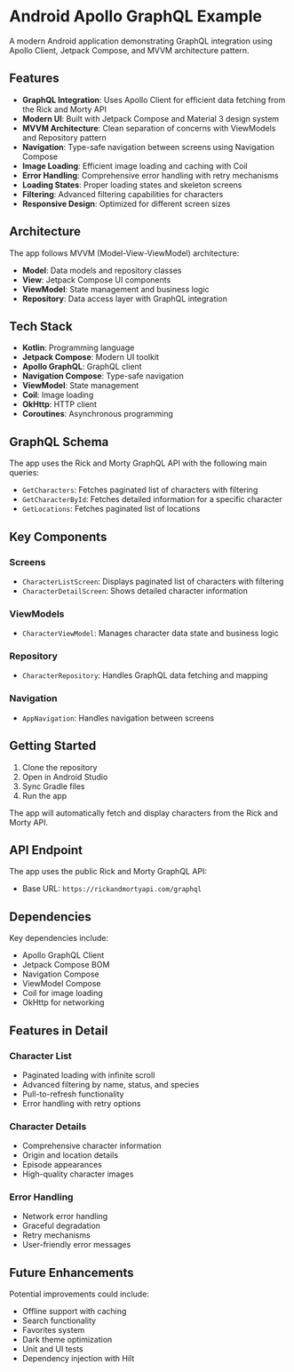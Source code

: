 # Android Apollo GraphQL Example

A modern Android application demonstrating GraphQL integration using Apollo Client, Jetpack Compose, and MVVM architecture pattern.

## Features

- **GraphQL Integration**: Uses Apollo Client for efficient data fetching from the Rick and Morty API
- **Modern UI**: Built with Jetpack Compose and Material 3 design system
- **MVVM Architecture**: Clean separation of concerns with ViewModels and Repository pattern
- **Navigation**: Type-safe navigation between screens using Navigation Compose
- **Image Loading**: Efficient image loading and caching with Coil
- **Error Handling**: Comprehensive error handling with retry mechanisms
- **Loading States**: Proper loading states and skeleton screens
- **Filtering**: Advanced filtering capabilities for characters
- **Responsive Design**: Optimized for different screen sizes

## Architecture

The app follows MVVM (Model-View-ViewModel) architecture:

- **Model**: Data models and repository classes
- **View**: Jetpack Compose UI components
- **ViewModel**: State management and business logic
- **Repository**: Data access layer with GraphQL integration

## Tech Stack

- **Kotlin**: Programming language
- **Jetpack Compose**: Modern UI toolkit
- **Apollo GraphQL**: GraphQL client
- **Navigation Compose**: Type-safe navigation
- **ViewModel**: State management
- **Coil**: Image loading
- **OkHttp**: HTTP client
- **Coroutines**: Asynchronous programming

## GraphQL Schema

The app uses the Rick and Morty GraphQL API with the following main queries:

- `GetCharacters`: Fetches paginated list of characters with filtering
- `GetCharacterById`: Fetches detailed information for a specific character
- `GetLocations`: Fetches paginated list of locations

## Key Components

### Screens
- `CharacterListScreen`: Displays paginated list of characters with filtering
- `CharacterDetailScreen`: Shows detailed character information

### ViewModels
- `CharacterViewModel`: Manages character data state and business logic

### Repository
- `CharacterRepository`: Handles GraphQL data fetching and mapping

### Navigation
- `AppNavigation`: Handles navigation between screens

## Getting Started

1. Clone the repository
2. Open in Android Studio
3. Sync Gradle files
4. Run the app

The app will automatically fetch and display characters from the Rick and Morty API.

## API Endpoint

The app uses the public Rick and Morty GraphQL API:
- Base URL: `https://rickandmortyapi.com/graphql`

## Dependencies

Key dependencies include:
- Apollo GraphQL Client
- Jetpack Compose BOM
- Navigation Compose
- ViewModel Compose
- Coil for image loading
- OkHttp for networking

## Features in Detail

### Character List
- Paginated loading with infinite scroll
- Advanced filtering by name, status, and species
- Pull-to-refresh functionality
- Error handling with retry options

### Character Details
- Comprehensive character information
- Origin and location details
- Episode appearances
- High-quality character images

### Error Handling
- Network error handling
- Graceful degradation
- Retry mechanisms
- User-friendly error messages

## Future Enhancements

Potential improvements could include:
- Offline support with caching
- Search functionality
- Favorites system
- Dark theme optimization
- Unit and UI tests
- Dependency injection with Hilt
